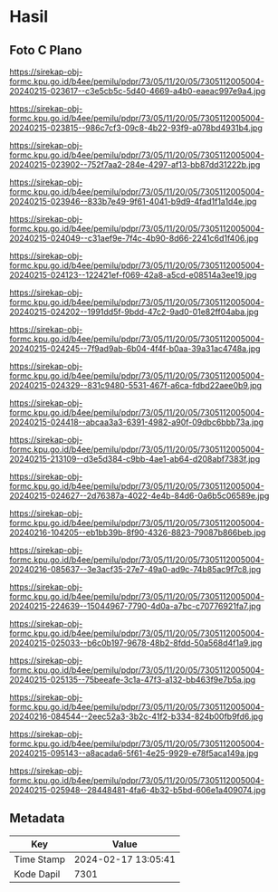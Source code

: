 # Hasil

## Foto C Plano

https://sirekap-obj-formc.kpu.go.id/b4ee/pemilu/pdpr/73/05/11/20/05/7305112005004-20240215-023617--c3e5cb5c-5d40-4669-a4b0-eaeac997e9a4.jpg

https://sirekap-obj-formc.kpu.go.id/b4ee/pemilu/pdpr/73/05/11/20/05/7305112005004-20240215-023815--986c7cf3-09c8-4b22-93f9-a078bd4931b4.jpg

https://sirekap-obj-formc.kpu.go.id/b4ee/pemilu/pdpr/73/05/11/20/05/7305112005004-20240215-023902--752f7aa2-284e-4297-af13-bb87dd31222b.jpg

https://sirekap-obj-formc.kpu.go.id/b4ee/pemilu/pdpr/73/05/11/20/05/7305112005004-20240215-023946--833b7e49-9f61-4041-b9d9-4fad1f1a1d4e.jpg

https://sirekap-obj-formc.kpu.go.id/b4ee/pemilu/pdpr/73/05/11/20/05/7305112005004-20240215-024049--c31aef9e-7f4c-4b90-8d66-2241c6d1f406.jpg

https://sirekap-obj-formc.kpu.go.id/b4ee/pemilu/pdpr/73/05/11/20/05/7305112005004-20240215-024123--122421ef-f069-42a8-a5cd-e08514a3ee19.jpg

https://sirekap-obj-formc.kpu.go.id/b4ee/pemilu/pdpr/73/05/11/20/05/7305112005004-20240215-024202--1991dd5f-9bdd-47c2-9ad0-01e82ff04aba.jpg

https://sirekap-obj-formc.kpu.go.id/b4ee/pemilu/pdpr/73/05/11/20/05/7305112005004-20240215-024245--7f9ad9ab-6b04-4f4f-b0aa-39a31ac4748a.jpg

https://sirekap-obj-formc.kpu.go.id/b4ee/pemilu/pdpr/73/05/11/20/05/7305112005004-20240215-024329--831c9480-5531-467f-a6ca-fdbd22aee0b9.jpg

https://sirekap-obj-formc.kpu.go.id/b4ee/pemilu/pdpr/73/05/11/20/05/7305112005004-20240215-024418--abcaa3a3-6391-4982-a90f-09dbc6bbb73a.jpg

https://sirekap-obj-formc.kpu.go.id/b4ee/pemilu/pdpr/73/05/11/20/05/7305112005004-20240215-213109--d3e5d384-c9bb-4ae1-ab64-d208abf7383f.jpg

https://sirekap-obj-formc.kpu.go.id/b4ee/pemilu/pdpr/73/05/11/20/05/7305112005004-20240215-024627--2d76387a-4022-4e4b-84d6-0a6b5c06589e.jpg

https://sirekap-obj-formc.kpu.go.id/b4ee/pemilu/pdpr/73/05/11/20/05/7305112005004-20240216-104205--eb1bb39b-8f90-4326-8823-79087b866beb.jpg

https://sirekap-obj-formc.kpu.go.id/b4ee/pemilu/pdpr/73/05/11/20/05/7305112005004-20240216-085637--3e3acf35-27e7-49a0-ad9c-74b85ac9f7c8.jpg

https://sirekap-obj-formc.kpu.go.id/b4ee/pemilu/pdpr/73/05/11/20/05/7305112005004-20240215-224639--15044967-7790-4d0a-a7bc-c70776921fa7.jpg

https://sirekap-obj-formc.kpu.go.id/b4ee/pemilu/pdpr/73/05/11/20/05/7305112005004-20240215-025033--b6c0b197-9678-48b2-8fdd-50a568d4f1a9.jpg

https://sirekap-obj-formc.kpu.go.id/b4ee/pemilu/pdpr/73/05/11/20/05/7305112005004-20240215-025135--75beeafe-3c1a-47f3-a132-bb463f9e7b5a.jpg

https://sirekap-obj-formc.kpu.go.id/b4ee/pemilu/pdpr/73/05/11/20/05/7305112005004-20240216-084544--2eec52a3-3b2c-41f2-b334-824b00fb9fd6.jpg

https://sirekap-obj-formc.kpu.go.id/b4ee/pemilu/pdpr/73/05/11/20/05/7305112005004-20240215-095143--a8acada6-5f61-4e25-9929-e78f5aca149a.jpg

https://sirekap-obj-formc.kpu.go.id/b4ee/pemilu/pdpr/73/05/11/20/05/7305112005004-20240215-025948--28448481-4fa6-4b32-b5bd-606e1a409074.jpg


## Metadata

| Key        | Value               |
| ---------- | ------------------- |
| Time Stamp | 2024-02-17 13:05:41 |
| Kode Dapil | 7301                |



